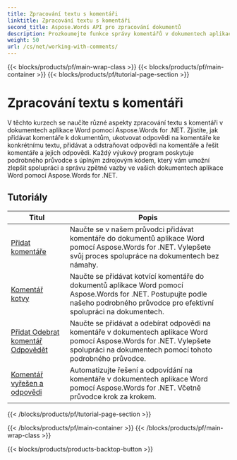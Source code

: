 ```yaml
---
title: Zpracování textu s komentáři
linktitle: Zpracování textu s komentáři
second_title: Aspose.Words API pro zpracování dokumentů
description: Prozkoumejte funkce správy komentářů v dokumentech aplikace Word pomocí Aspose.Words pro .NET. Naučte se přidávat, mazat, vyhledávat a formátovat komentáře pomocí výukových programů krok za krokem.
weight: 50
url: /cs/net/working-with-comments/
---
```


{{< blocks/products/pf/main-wrap-class >}}
{{< blocks/products/pf/main-container >}}
{{< blocks/products/pf/tutorial-page-section >}}

# Zpracování textu s komentáři


V těchto kurzech se naučíte různé aspekty zpracování textu s komentáři v dokumentech aplikace Word pomocí Aspose.Words for .NET. Zjistíte, jak přidávat komentáře k dokumentům, ukotvovat odpovědi na komentáře ke konkrétnímu textu, přidávat a odstraňovat odpovědi na komentáře a řešit komentáře a jejich odpovědi. Každý výukový program poskytuje podrobného průvodce s úplným zdrojovým kódem, který vám umožní zlepšit spolupráci a správu zpětné vazby ve vašich dokumentech aplikace Word pomocí Aspose.Words for .NET.

 ## Tutoriály
| Titul | Popis |
| --- | --- |
| [Přidat komentáře](./add-comments/) | Naučte se v našem průvodci přidávat komentáře do dokumentů aplikace Word pomocí Aspose.Words for .NET. Vylepšete svůj proces spolupráce na dokumentech bez námahy. |
| [Komentář kotvy](./anchor-comment/) | Naučte se přidávat kotvící komentáře do dokumentů aplikace Word pomocí Aspose.Words for .NET. Postupujte podle našeho podrobného průvodce pro efektivní spolupráci na dokumentech. |
| [Přidat Odebrat komentář Odpovědět](./add-remove-comment-reply/) | Naučte se přidávat a odebírat odpovědi na komentáře v dokumentech aplikace Word pomocí Aspose.Words for .NET. Vylepšete spolupráci na dokumentech pomocí tohoto podrobného průvodce. |
| [Komentář vyřešen a odpovědi](./comment-resolved-and-replies/) | Automatizujte řešení a odpovídání na komentáře v dokumentech aplikace Word pomocí Aspose.Words for .NET. Včetně průvodce krok za krokem. |
{{< /blocks/products/pf/tutorial-page-section >}}

{{< /blocks/products/pf/main-container >}}
{{< /blocks/products/pf/main-wrap-class >}}

{{< blocks/products/products-backtop-button >}}
